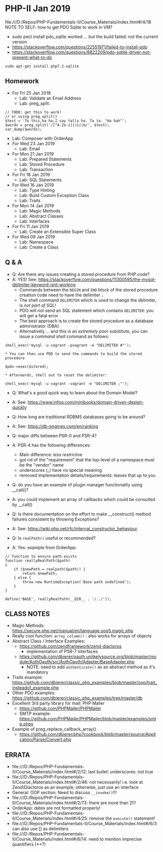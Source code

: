 # PHP-II Jan 2019

file:///D:/Repos/PHP-Fundamentals-II/Course_Materials/index.html#/4/18
NOTE TO SELF: how to get PDO Sqlite to work in VM?
* sudo pecl install pdo_sqlite worked ... but the build failed: not the current version
* https://stackoverflow.com/questions/22551971/failed-to-install-pdo
* https://stackoverflow.com/questions/8822209/pdo-sqlite-driver-not-present-what-to-do
```
sudo apt-get install php7.2-sqlite
```

## Homework
* For Fri 25 Jan 2019
  * Lab: Validate an Email Address
  * Lab: preg_split:
```
// TODO: get this to work!
// or using preg_split()
$test = 'To this,ha ha,I say tally ho. Ta ta. "Ha hah"';
$words = preg_split('/[^A-Za-z]|\s|\b/', $test);
var_dump($words);
```
  * Lab: Composer with OrderApp
* For Wed 23 Jan 2019
  * Lab: Email
* For Mon 21 Jan 2019
  * Lab: Prepared Statements
  * Lab: Stored Procedure
  * Lab: Transaction
* For Fri 18 Jan 2019
  * Lab: SQL Statements
* For Wed 16 Jan 2019
  * Lab: Type Hinting
  * Lab: Build Custom Exception Class
  * Lab: Traits
* For Mon 14 Jan 2019
  * Lab: Magic Methods
  * Lab: Abstract Classes
  * Lab: Interfaces
* For Fri 11 Jan 2019
  * Lab: Create an Extensible Super Class
* For Wed 09 Jan 2019
  * Lab: Namespace
  * Lab: Create a Class
## Q & A
* Q: Are there any issues creating a stored procedure from PHP code?
* A: YES!  See: https://stackoverflow.com/questions/11300595/the-mysql-delimiter-keyword-isnt-working
    * Commands between the `BEGIN` and `END` block of the stored procedure creation code need to have the delimiter `;`
    * The shell command `DELIMITER` which is used to change the delimiter, is *not part of SQL*!
    * PDO will not send an SQL statement which contains `DELIMITER`: you will get a fatal error
    * The best approach is to create the stored procedure as a database administrator (DBA)
    * Alternatively ... and this is an *extremely* poor substitute, you can issue a _command shell_ command as follows:
```
shell_exec('mysql -u vagrant -pvagrant -e "DELIMITER #"');
```
    * You can then use PDO to send the commands to build the stored procedure
```
$pdo->exec($stored);
```
    * Afterwards, shell out to reset the delimiter:
```
shell_exec('mysql -u vagrant -vagrant -e "DELIMITER ;"');
```

* Q: What's a good quick way to learn about the Domain Model?
* A: See: https://www.infoq.com/minibooks/domain-driven-design-quickly

* Q: How long are traditional RDBMS databases going to be around?
* A: See: https://db-engines.com/en/ranking

* Q: major diffs between PSR-0 and PSR-4?
* A: PSR-4 has the following differences:
    * Main difference: *less restrictive*
    * got rid of the "requirement" that the top-level of a namespace must be the "vendor" name
    * underscores (_) have no special meaning
    * removed implementation details/requirements: leaves that up to you

* Q: do you have an example of plugin manager functionality using __call()?
* A: you could implement an array of callbacks which could be consulted by __call()

* Q: Is there documentation on the effort to make __construct() method failures consistent by throwing Exceptions?
* A: See: https://wiki.php.net/rfc/internal_constructor_behaviour

* Q: Is `realPath()` useful or recommended?
* A: Yes: example from OrderApp:
```
// function to ensure path exists
function reallyRealPath($path)
{
	if ($newPath = realpath($path)) {
		return $newPath;
	} else {
		throw new RuntimeException('Base path undefined');
	}
}

define('BASE', reallyRealPath(__DIR__ . '/../'));
```

## CLASS NOTES
* Magic Methods: https://secure.php.net/manual/en/language.oop5.magic.php
* Really cool function: `array_column()` : also works for arrays of objects
* Abstract Class / Interface Examples:
    * https://github.com/zendframework/zend-diactoros
        * implementation of PSR-7 interfaces
    * https://github.com/dbierer/oauth.unlikelysource.org/blob/master/module/AuthOauth/src/AuthOauth/Adapter/BaseAdapter.php
        * NOTE: need to add `authenticate()` as an abstract method as it's mandatory
* Traits example: https://github.com/dbierer/classic_php_examples/blob/master/oop/trait_insteadof_example.php
* Other PDO examples: https://github.com/dbierer/classic_php_examples/tree/master/db
* Excellent 3rd party library for mail: PHP Mailer
    * https://github.com/PHPMailer/PHPMailer
    * SMTP example: https://github.com/PHPMailer/PHPMailer/blob/master/examples/smtp.phps
* Example of preg_replace_callback_array()
    * https://github.com/dbierer/php7cookbook/blob/master/source/Application/Parse/Convert.php

## ERRATA
* file:///D:/Repos/PHP-Fundamentals-II/Course_Materials/index.html#/2/12: last bullet: underscores: not true
* file:///D:/Repos/PHP-Fundamentals-II/Course_Materials/index.html#/2/46: not necessarily! i.e. look at Zend\Diactoros as an example; otherwise, just use an interface
* General: OOP section: Need to discuss `__invoke()`!!!
* file:///D:/Repos/PHP-Fundamentals-II/Course_Materials/index.html#/2/73: there are more than 2!!!
* OrderApp: dates are not formatted properly!
* file:///D:/Repos/PHP-Fundamentals-II/Course_Materials/index.html#/4/25: remove the `execute()` statement!
* file:///D:/Repos/PHP-Fundamentals-II/Course_Materials/index.html#/6/3: can also use [] as delimiters
* file:///D:/Repos/PHP-Fundamentals-II/Course_Materials/index.html#/6/14: need to mention imprecise quantifiers (*+?)